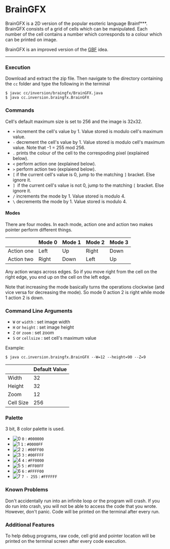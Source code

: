 # BrainGFX

BrainGFX is a 2D version of the popular esoteric language Brainf***. BrainGFX consists of a grid of cells which can be manipulated. Each number of the cell contains a number which corresponds to a colour which can be printed on image.

BrainGFX is an improved version of the [GBF](https://esolangs.org/wiki/Graphical_Brainfuck) idea.

----------

### Execution

Download and extract the zip file. Then navigate to the directory containing the `cc` folder and type the following in the terminal

    $ javac cc/inversion/braingfx/BrainGFX.java
    $ java cc.inversion.braingfx.BrainGFX

### Commands

Cell's default maximum size is set to 256 and the image is 32x32.

- `+` increment the cell's value by 1. Value stored is modulo cell's maximum value.
- `-` decrement the cell's value by 1. Value stored is modulo cell's maximum value. Note that -1 = 255 mod 256.
- `.` prints the colour of the cell to the correspoding pixel (explained below).
- `<` perform action one (explained below).
- `>` perform action two (explaiend below).
- `[` if the current cell's value is 0, jump to the matching `]` bracket. Else ignore it.
- `] `if the current cell's value is not 0, jump to the matching `[` bracket. Else ignore it.
- `/` increments the mode by 1. Value stored is modulo 4.
- `\` decrements the mode by 1. Value stored is modulo 4.

#### Modes

There are four modes. In each mode, action one and action two makes pointer perform different things.

|            | Mode 0 | Mode 1 | Mode 2 | Mode 3 |
|------------|--------|--------|--------|--------|
| Action one | Left   | Up     | Right  | Down   |
| Action two | Right  | Down   | Left   | Up     |

Any action wraps across edges. So if you move right from the cell on the right edge, you end up on the cell on the left edge.

Note that increasing the mode basically turns the operations clockwise (and vice versa for decreasing the mode). So mode 0 action 2 is right while mode 1 action 2 is down.

### Command Line Arguments

- `W` or `width`    : set image width
- `H` or `height`   : set image height
- `Z` or `zoom`     : set zoom
- `S` or `cellsize` : set cell's maximum value

Example:

    $ java cc.inversion.braingfx.BrainGFX --W=12 --height=90 --Z=9

|           | Default Value  |
|-----------|----------------|
| Width     | 32             |
| Height    | 32             |
| Zoom      | 12             |
| Cell Size | 256            |

### Palette

3 bit, 8 color palette is used.

- ![0](https://raw.githubusercontent.com/inversioncc/BrainGFX/master/Colours/0.jpg) `0` : `#000000`
- ![1](https://raw.githubusercontent.com/inversioncc/BrainGFX/master/Colours/1.jpg) `1` : `#0000FF`
- ![2](https://raw.githubusercontent.com/inversioncc/BrainGFX/master/Colours/2.jpg) `2` : `#00FF00`
- ![3](https://raw.githubusercontent.com/inversioncc/BrainGFX/master/Colours/3.jpg) `3` : `#00FFFF`
- ![4](https://raw.githubusercontent.com/inversioncc/BrainGFX/master/Colours/4.jpg) `4` : `#FF0000`
- ![5](https://raw.githubusercontent.com/inversioncc/BrainGFX/master/Colours/5.jpg) `5` : `#FF00FF`
- ![6](https://raw.githubusercontent.com/inversioncc/BrainGFX/master/Colours/6.jpg) `6` : `#FFFF00`
- ![7](https://raw.githubusercontent.com/inversioncc/BrainGFX/master/Colours/7.jpg) `7 - 255` : `#FFFFFF`

### Known Problems

Don't accidentally run into an infinite loop or the program will crash. If you do run into crash, you will not be able to access the code that you wrote. However, don't panic. Code will be printed on the terminal after every run.

### Additional Features

To help debug programs, raw code, cell grid and pointer location will be printed on the terminal screen after every code execution.
